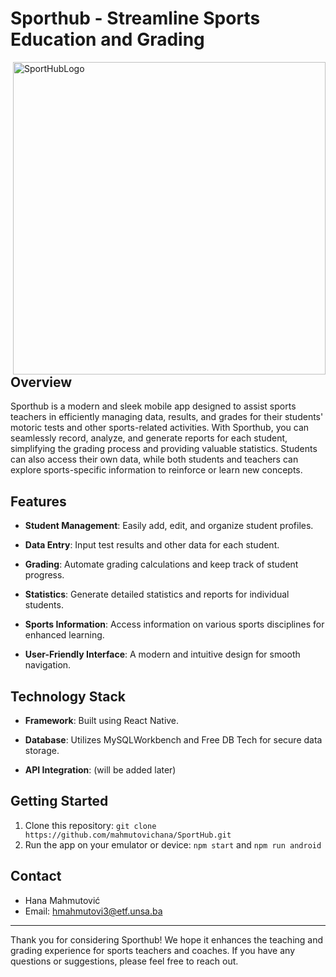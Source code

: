 # Sporthub - Streamline Sports Education and Grading

<div>
<img src="https://github.com/mahmutovichana/SportHub/assets/113919501/c5f681b7-ba3d-4b80-93f3-06ac6bdd72cf" alt="SportHubLogo" align="right" width="500">
</div>

## Overview

Sporthub is a modern and sleek mobile app designed to assist sports teachers in efficiently managing data, results, and grades for their students' motoric tests and other sports-related activities. With Sporthub, you can seamlessly record, analyze, and generate reports for each student, simplifying the grading process and providing valuable statistics. Students can also access their own data, while both students and teachers can explore sports-specific information to reinforce or learn new concepts.

## Features

- **Student Management**: Easily add, edit, and organize student profiles.

- **Data Entry**: Input test results and other data for each student.

- **Grading**: Automate grading calculations and keep track of student progress.

- **Statistics**: Generate detailed statistics and reports for individual students.

- **Sports Information**: Access information on various sports disciplines for enhanced learning.

- **User-Friendly Interface**: A modern and intuitive design for smooth navigation.

## Technology Stack

- **Framework**: Built using React Native.

- **Database**: Utilizes MySQLWorkbench and Free DB Tech for secure data storage.

- **API Integration**: (will be added later)

## Getting Started

1. Clone this repository: `git clone https://github.com/mahmutovichana/SportHub.git`
2. Run the app on your emulator or device: `npm start` and `npm run android`

## Contact

- Hana Mahmutović
- Email: hmahmutovi3@etf.unsa.ba

---

Thank you for considering Sporthub! We hope it enhances the teaching and grading experience for sports teachers and coaches. If you have any questions or suggestions, please feel free to reach out.
